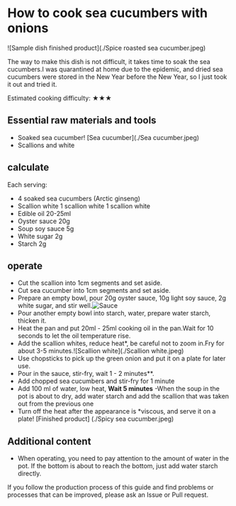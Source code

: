 # How to cook sea cucumbers with onions

![Sample dish finished product](./Spice roasted sea cucumber.jpeg)

The way to make this dish is not difficult, it takes time to soak the sea cucumbers.I was quarantined at home due to the epidemic, and dried sea cucumbers were stored in the New Year before the New Year, so I just took it out and tried it.

Estimated cooking difficulty: ★★★

## Essential raw materials and tools

- Soaked sea cucumber! [Sea cucumber](./Sea cucumber.jpeg)
- Scallions and white

## calculate

Each serving:

- 4 soaked sea cucumbers (Arctic ginseng)
- Scallion white 1 scallion white 1 scallion white
- Edible oil 20-25ml
- Oyster sauce 20g
- Soup soy sauce 5g
- White sugar 2g
- Starch 2g

## operate

- Cut the scallion into 1cm segments and set aside.
- Cut sea cucumber into 1cm segments and set aside.
- Prepare an empty bowl, pour 20g oyster sauce, 10g light soy sauce, 2g white sugar, and stir well.![Sauce](./Sauce.jpeg)
- Pour another empty bowl into starch, water, prepare water starch, thicken it.
- Heat the pan and put 20ml - 25ml cooking oil in the pan.Wait for 10 seconds to let the oil temperature rise.
- Add the scallion whites, reduce heat*, be careful not to zoom in.Fry for about 3-5 minutes.![Scallion white](./Scallion white.jpeg)
- Use chopsticks to pick up the green onion and put it on a plate for later use.
- Pour in the sauce, stir-fry, wait 1 - 2 minutes**.
- Add chopped sea cucumbers and stir-fry for 1 minute
- Add 100 ml of water, low heat, **Wait 5 minutes**
-When the soup in the pot is about to dry, add water starch and add the scallion that was taken out from the previous one
- Turn off the heat after the appearance is *viscous, and serve it on a plate! [Finished product] (./Spicy sea cucumber.jpeg)

## Additional content

- When operating, you need to pay attention to the amount of water in the pot. If the bottom is about to reach the bottom, just add water starch directly.

If you follow the production process of this guide and find problems or processes that can be improved, please ask an Issue or Pull request.